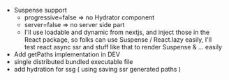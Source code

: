* Suspense support
  * progressive=false => no Hydrator component
  * server=false => no server side part
  * I'll use loadable and dynamic from nextjs, and inject those in the React package, so folks can use Suspense / React.lazy easily, I'll test react async ssr and stuff like that to render Suspense & ... easily
* Add getPaths implementation in DEV
* single distributed bundled executable file
* add hydration for ssg ( using saving ssr generated paths )

